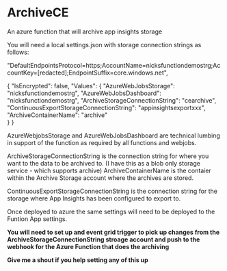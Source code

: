 # ArchiveCE

An azure function that will archive app insights storage

You will need a local settings.json with storage connection strings as follows:

"DefaultEndpointsProtocol=https;AccountName=nicksfunctiondemostrg;AccountKey=[redacted];EndpointSuffix=core.windows.net",

{
  "IsEncrypted": false,
  "Values": {
    "AzureWebJobsStorage": "nicksfunctiondemostrg",
    "AzureWebJobsDashboard": "nicksfunctiondemostrg",
    "ArchiveStorageConnectionString": "cearchive",
    "ContinuousExportStorageConnectionString": "appinsightsexportxxx",
    "ArchiveContainerName": "archive"    
  }
}

AzureWebjobsStorage and AzureWebJobsDashboard are technical lumbing in support of the function as required by all functions and webjobs. 

ArchiveStorageConnectionString is the connection string for where you want to the data to be archived to. (I have this as a blob only storage service - which supports archive)
ArchiveContainerName is the contaier within the Archive Storage account where the archives are stored.

ContinuousExportStorageConnectionString is the connection string for the storage where App Insights has been configured to export to.

Once deployed to azure the same settings will need to be deployed to the Funtion App settings.

**You will need to set up and event grid trigger to pick up changes from the ArchiveStorageConnectionString stroage account and push to the webhook for the Azure Function that does the archiving**

**Give me a shout if you help setting any of this up**

